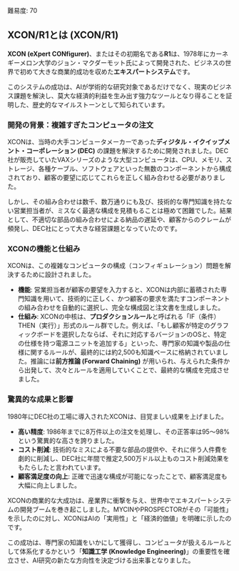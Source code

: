 難易度: 70

## XCON/R1とは (XCON/R1)

**XCON (eXpert CONfigurer)**、またはその初期名である**R1**は、1978年にカーネギーメロン大学のジョン・マクダーモット氏によって開発された、ビジネスの世界で初めて大きな商業的成功を収めた**エキスパートシステム**です。

このシステムの成功は、AIが学術的な研究対象であるだけでなく、現実のビジネス課題を解決し、莫大な経済的利益を生み出す強力なツールとなり得ることを証明した、歴史的なマイルストーンとして知られています。

### 開発の背景：複雑すぎたコンピュータの注文

XCONは、当時の大手コンピュータメーカーであった**ディジタル・イクイップメント・コーポレーション (DEC)** の課題を解決するために開発されました。DEC社が販売していたVAXシリーズのような大型コンピュータは、CPU、メモリ、ストレージ、各種ケーブル、ソフトウェアといった無数のコンポーネントから構成されており、顧客の要望に応じてこれらを正しく組み合わせる必要がありました。

しかし、その組み合わせは数千、数万通りにも及び、技術的な専門知識を持たない営業担当者が、ミスなく最適な構成を見積もることは極めて困難でした。結果として、不適切な部品の組み合わせによる納品の遅延や、顧客からのクレームが頻発し、DEC社にとって大きな経営課題となっていたのです。

### XCONの機能と仕組み

XCONは、この複雑なコンピュータの構成（コンフィギュレーション）問題を解決するために設計されました。

-   **機能**: 営業担当者が顧客の要望を入力すると、XCONは内部に蓄積された専門知識を用いて、技術的に正しく、かつ顧客の要求を満たすコンポーネントの組み合わせを自動的に選択し、完全な構成図と注文書を生成しました。
-   **仕組み**: XCONの中核は、**プロダクションルール**と呼ばれる「IF（条件）THEN（実行）」形式のルール群でした。例えば、「もし顧客が特定のグラフィックボードを選択したならば、それに対応するバージョンのOSと、特定の仕様を持つ電源ユニットを追加する」といった、専門家の知識や製品の仕様に関するルールが、最終的には約2,500も知識ベースに格納されていました。推論には**前方推論 (Forward Chaining)** が用いられ、与えられた条件から出発して、次々とルールを適用していくことで、最終的な構成を完成させました。

### 驚異的な成果と影響

1980年にDEC社の工場に導入されたXCONは、目覚ましい成果を上げました。

-   **高い精度**: 1986年までに8万件以上の注文を処理し、その正答率は95〜98%という驚異的な高さを誇りました。
-   **コスト削減**: 技術的なミスによる不要な部品の提供や、それに伴う人件費を劇的に削減し、DEC社に年間で推定2,500万ドル以上ものコスト削減効果をもたらしたと言われています。
-   **顧客満足度の向上**: 正確で迅速な構成が可能になったことで、顧客満足度も大幅に向上しました。

XCONの商業的な大成功は、産業界に衝撃を与え、世界中でエキスパートシステムの開発ブームを巻き起こしました。MYCINやPROSPECTORがその「可能性」を示したのに対し、XCONはAIの「実用性」と「経済的価値」を明確に示したのです。

この成功は、専門家の知識をいかにして獲得し、コンピュータが扱えるルールとして体系化するかという「**知識工学 (Knowledge Engineering)**」の重要性を確立させ、AI研究の新たな方向性を決定づける出来事となりました。